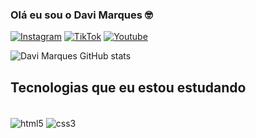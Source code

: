 ### Olá eu sou o Davi Marques 🤓

[![Instagram](https://img.shields.io/badge/Instagram-E4405F?style=for-the-badge&logo=instagram&logoColor=white)](https://www.instagram.com/davimrques/)
[![TikTok](https://img.shields.io/badge/TikTok-000000?style=for-the-badge&logo=tiktok&logoColor=white)](https://www.tiktok.com/@davimrques)
[![Youtube](https://img.shields.io/badge/YouTube-FF0000?style=for-the-badge&logo=youtube&logoColor=white)](https://www.youtube.com/channel/UCYQ9XAq5LpNodPc2UfOpm_Q)

![Davi Marques GitHub stats](https://github-readme-stats.vercel.app/api?username=davimrques&show_icons=true&theme=dark)

## Tecnologias que eu estou estudando


<div style="display: inline_block"> <br/>
    <img align="center" alt="html5" src="https://img.shields.io/badge/HTML5-E34F26?style=for-the-badge&logo=html5&logoColor=white">
    <img align="center" alt="css3" src="https://img.shields.io/badge/CSS3-1572B6?style=for-the-badge&logo=css3&logoColor=white">
</div>

